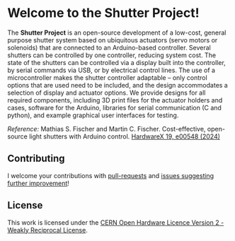 # Welcome to the Shutter Project!

The **Shutter Project** is an open-source development of a low-cost, general purpose shutter system based on ubiquitous actuators (servo motors or solenoids) that are connected to an Arduino-based controller. Several shutters can be controlled by one controller, reducing system cost. The state of the shutters can be controlled via a display built into the controller, by serial commands via USB, or by electrical control lines. The use of a microcontroller makes the shutter controller adaptable – only control options that are used need to be included, and the design accommodates a selection of display and actuator options. We provide designs for all required components, including 3D print files for the actuator holders and cases, software for the Arduino, libraries for serial communication (C and python), and example graphical user interfaces for testing. 

*Reference:*  Mathias S. Fischer and Martin C. Fischer. Cost-effective, open-source light shutters with Arduino control. [HardwareX 19, e00548 (2024)](https://doi.org/10.1016/j.ohx.2024.e00548)

## Contributing
I welcome your contributions with [pull-requests](https://github.com/MCFLab/Shutter/pulls) and [issues suggesting further improvement](https://github.com/MCFLab/Shutter/issues)!

## License
This work is licensed under the
[CERN Open Hardware Licence Version 2 - Weakly Reciprocal License](https://cern-ohl.web.cern.ch/).